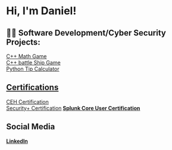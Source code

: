 <h1>Hi, I'm Daniel!

<h2>👨‍💻 Software Development/Cyber Security Projects:</h2>
<a href="https://replit.com/@danieltheo00/mathgame">C++ Math Game</a><br>
<a href="https://replit.com/@danieltheo00/battleshipgame#main.cpp">C++ battle Ship Game</a><br>
<a href="https://replit.com/@danieltheo00/Tip-Calculator">Python Tip Calculator

<h2> Certifications </h2>
<a href="ECC-CEH-Certificate.pdf">CEH Certification</a><br>
<a href="CompTIA Security+ ce certificate.pdf">Security+ Certification</a><b>
<a href="SPLUNK SCORE REPORT.pdf">Splunk Core User Certification</a>

<h2>Social Media</h2>
<p><a href="https://www.linkedin.com/in/daniel-rodriguez-b88a7b222/" target="_blank">LinkedIn</a><p/>
